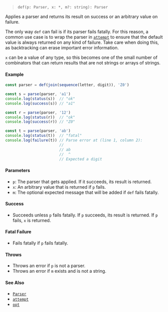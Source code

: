 <!--
 Copyright (c) 2020 Thomas J. Otterson
 
 This software is released under the MIT License.
 https://opensource.org/licenses/MIT
-->

> `def(p: Parser, x: *, m?: string): Parser`

Applies a parser and returns its result on success or an arbitrary value on failure.

The only way `def` can fail is if its parser fails fatally. For this reason, a common use case is to wrap the parser in [`attempt`](attempt.md) to ensure that the default value is always returned on any kind of failure. Take care when doing this, as backtracking can erase important error information.

`x` can be a value of any type, so this becomes one of the small number of combinators that can return results that are not strings or arrays of strings.

#### Example

```javascript
const parser = def(join(sequence(letter, digit)), 'Z0')

const s = parse(parser, 'a1')
console.log(status(s))  // "ok"
console.log(success(s)) // "a1"

const r = parse(parser, '12')
console.log(status(r))  // "ok"
console.log(success(r)) // "Z0"

const t = parse(parser, 'ab')
console.log(status(t))  // "fatal"
console.log(failure(t)) // Parse error at (line 1, column 2):
                        //
                        // ab
                        //  ^
                        // Expected a digit
```

#### Parameters

* `p`: The parser that gets applied. If it succeeds, its result is returned.
* `x`: An arbitrary value that is returned if `p` fails.
* `m`: The optional expected message that will be added if `def` fails fatally.

#### Success

* Succeeds unless `p` fails fatally. If `p` succeeds, its result is returned. If `p` fails, `x` is returned.

#### Fatal Failure

* Fails fatally if `p` fails fatally.

#### Throws

* Throws an error if `p` is not a parser.
* Throws an error if `m` exists and is not a string.

#### See Also

* [`Parser`](../types/parser.md)
* [`attempt`](attempt.md)
* [`opt`](opt.md)